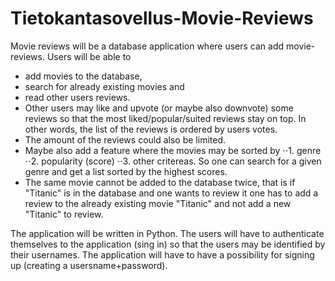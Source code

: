 # Tietokantasovellus-Movie-Reviews

Movie reviews will be a database application where users can add movie-reviews. Users will be able to 
* add movies to the database, 
* search for already existing movies and 
* read other users reviews. 
* Other users may like and upvote (or maybe also downvote) some reviews so that the most liked/popular/suited reviews stay on top. In other words, the list of the reviews is ordered by users votes. 
* The amount of the reviews could also be limited. 
* Maybe also add a feature where the movies may be sorted by 
⋅⋅1. genre 
⋅⋅2. popularity (score) 
⋅⋅3. other critereas.
So one can search for a given genre and get a list sorted by the highest scores. 
* The same movie cannot be added to the database twice, that is if "Titanic" is in the database and one wants to review it one has to add a review to the already existing movie "Titanic" and not add a new "Titanic" to review.

The application will be written in Python. The users will have to authenticate themselves to the application (sing in) so that the users may be identified by their usernames. The application will have to have a possibility for signing up (creating a usersname+password).
